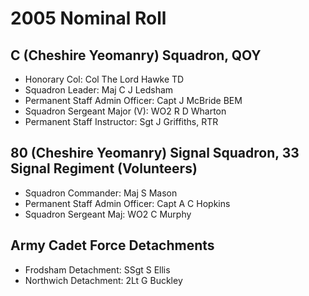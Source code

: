 # 2005 Nominal Roll

## C (Cheshire Yeomanry) Squadron, QOY

* Honorary Col: Col The Lord Hawke TD
* Squadron Leader: Maj C J Ledsham
* Permanent Staff Admin Officer: Capt J McBride BEM
* Squadron Sergeant Major (V): WO2 R D Wharton
* Permanent Staff Instructor: Sgt J Griffiths, RTR

## 80 (Cheshire Yeomanry) Signal Squadron, 33 Signal Regiment (Volunteers)

* Squadron Commander: Maj S Mason
* Permanent Staff Admin Officer: Capt A C Hopkins
* Squadron Sergeant Maj: WO2 C Murphy

## Army Cadet Force Detachments

* Frodsham Detachment: SSgt S Ellis
* Northwich Detachment: 2Lt G Buckley
